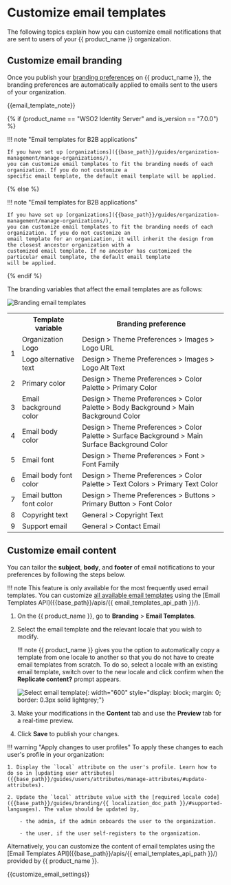 # Customize email templates

The following topics explain how you can customize email notifications that are sent to users of your {{ product_name }} organization.

## Customize email branding

Once you publish your [branding preferences]({{base_path}}/guides/branding/configure-ui-branding/#general-preferences) on {{ product_name }}, the branding preferences are automatically applied to emails sent to the users of your organization.

{{email_template_note}}

{% if (product_name == "WSO2 Identity Server" and is_version == "7.0.0") %}

!!! note "Email templates for B2B applications"

    If you have set up [organizations]({{base_path}}/guides/organization-management/manage-organizations/),
    you can customize email templates to fit the branding needs of each organization. If you do not customize a
    specific email template, the default email template will be applied.

{% else %}

!!! note "Email templates for B2B applications"

    If you have set up [organizations]({{base_path}}/guides/organization-management/manage-organizations/),
    you can customize email templates to fit the branding needs of each organization. If you do not customize an 
    email template for an organization, it will inherit the design from the closest ancestor organization with a
    customized email template. If no ancestor has customized the particular email template, the default email template
    will be applied.

{% endif %}

The branding variables that affect the email templates are as follows:

![Branding email templates]({{base_path}}/assets/img/guides/branding/email-branding.png)

<table>
    <tr>
        <th></th>
        <th>Template variable</th>
        <th>Branding preference</th>
    </tr>
    <tr>
        <td rowspan="2">1</td>
        <td>Organization Logo</td>
        <td>Design > Theme Preferences > Images > Logo URL</td>
    </tr>
    <tr>
        <td>Logo alternative text</td>
        <td>Design > Theme Preferences > Images > Logo Alt Text</td>
    </tr>
    <tr>
        <td>2</td>
        <td>Primary color</td>
        <td>Design > Theme Preferences > Color Palette > Primary Color</td>
    </tr>
    <tr>
        <td>3</td>
        <td>Email background color</td>
        <td>Design > Theme Preferences > Color Palette > Body Background > Main Background Color</td>
    </tr>
    <tr>
        <td>4</td>
        <td>Email body color</td>
        <td>Design > Theme Preferences > Color Palette > Surface Background > Main Surface Background Color</td>
    </tr>
    <tr>
        <td>5</td>
        <td>Email font</code></td>
        <td>Design > Theme Preferences > Font > Font Family</td>
    </tr>
    <tr>
        <td>6</td>
        <td>Email body font color</td>
        <td>Design > Theme Preferences > Color Palette > Text Colors > Primary Text Color</td>
    </tr>
    <tr>
        <td>7</td>
        <td>Email button font color</td>
        <td>Design > Theme Preferences > Buttons > Primary Button > Font Color</td>
    </tr>
    <tr>
        <td>8</td>
        <td>Copyright text</td>
        <td>General > Copyright Text</td>
    </tr>
    <tr>
        <td>9</td>
        <td>Support email</td>
        <td>General > Contact Email</td>
    </tr>
</table>


## Customize email content

You can tailor the **subject**, **body**, and **footer** of email notifications to your preferences by following the steps below.

!!! note
    This feature is only available for the most frequently used email templates. You can customize [all available email templates]({{base_path}}/references/email-templates/) using the [Email Templates API]({{base_path}}/apis/{{ email_templates_api_path }}/).

1. On the {{ product_name }}, go to **Branding** > **Email Templates**.
2. Select the email template and the relevant locale that you wish to modify.

    !!! note
        {{ product_name }} gives you the option to automatically copy a template from one locale to another so that you do not have to create email templates from scratch. To do so, select a locale with an existing email template, switch over to the new locale and click confirm when the **Replicate content?** prompt appears.

    ![Select email template]({{base_path}}/assets/img/guides/branding/select-email-template.png){: width="600" style="display: block; margin: 0; border: 0.3px solid lightgrey;"}

3. Make your modifications in the **Content** tab and use the **Preview** tab for a real-time preview.

4. Click **Save** to publish your changes.

!!! warning "Apply changes to user profiles"
    To apply these changes to each user's profile in your organization:

    1. Display the `local` attribute on the user's profile. Learn how to do so in [updating user attributes]({{base_path}}/guides/users/attributes/manage-attributes/#update-attributes).

    2. Update the `local` attribute value with the [required locale code]({{base_path}}/guides/branding/{{ localization_doc_path }}/#supported-languages). The value should be updated by,

        - the admin, if the admin onboards the user to the organization.

        - the user, if the user self-registers to the organization.

Alternatively, you can customize the content of email templates using the [Email Templates API]({{base_path}}/apis/{{ email_templates_api_path }}/) provided by {{ product_name }}.

{{customize_email_settings}}


